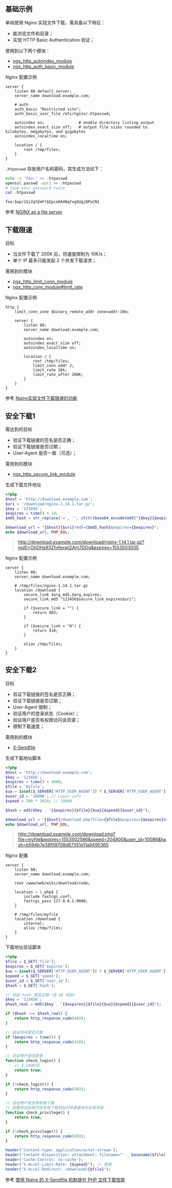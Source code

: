 ## 基础示例

单纯使用 Nginx 实现文件下载，需具备以下特征：

- 能浏览文件和目录；
- 实现 HTTP Basic Authentication 验证；

使用到以下两个模块：

- [ngx_http_autoindex_module](http://nginx.org/en/docs/http/ngx_http_autoindex_module.html)
- [ngx_http_auth_basic_module](http://nginx.org/en/docs/http/ngx_http_auth_basic_module.html)

Nginx 配置示例

```nginx
server {
    listen 80 default_server;
    server_name download.example.com;
    
    # auth
    auth_basic "Restricted site";
    auth_basic_user_file /etc/nginx/.htpasswd;
    
    autoindex on;               # enable directory listing output
    autoindex_exact_size off;   # output file sizes rounded to kilobytes, megabytes, and gigabytes
    autoindex_localtime on;
    
    location / {
        root /tmp/files;
    }
}
```

`.htpasswd` 存放用户名和密码，其生成方法如下：

```bash
echo -n 'foo:' >> .htpasswd
openssl passwd -apr1 >> .htpasswd
# type your password twice
cat .htpasswd
```

```
foo:$apr1$jZqtEmFt$EpceKA4NqfxgXUgjQPuCN1
```

参考 [NGINX as a file server](https://www.yanxurui.cc/posts/server/2017-03-21-NGINX-as-a-file-server/)

## 下载限速

目标

- 当文件下载了 200K 后，将速度限制为 10K/s；
- 单个 IP 最多只能发起 2 个并发下载请求；

需用到的模块

- [ngx_http_limit_conn_module](http://nginx.org/en/docs/http/ngx_http_limit_conn_module.html)
- [ngx_http_core_module#limit_rate](http://nginx.org/en/docs/http/ngx_http_core_module.html#limit_rate)

Nginx 配置示例

```nginx
http {
    limit_conn_zone $binary_remote_addr zone=addr:10m;
    
    server {
        listen 80;
        server_name download.example.com;
    
        autoindex on;
        autoindex_exact_size off;
        autoindex_localtime on;
    
        location / {
            root /tmp/files;
            limit_conn addr 2;
            limit_rate 10k;
            limit_rate_after 200K;
        }
    }
}
```

参考 [Nginx实现文件下载限速的功能](https://junzhou2016.github.io/2018/01/14/Nginx%E5%AE%9E%E7%8E%B0%E6%96%87%E4%BB%B6%E4%B8%8B%E8%BD%BD%E7%9A%84%E9%99%90%E9%80%9F%E5%8A%9F%E8%83%BD/)

## 安全下载1

需达到的目标

- 验证下载链接的签名是否正确；
- 验证下载链接是否过期；
- User-Agent 是否一致（可选）；

需用到的模块

- [ngx_http_secure_link_module](http://nginx.org/en/docs/http/ngx_http_secure_link_module.html)

生成下载文件地址

```php
<?php
$host = 'http://download.example.com';
$uri = '/download/nginx-1.14.1.tar.gz';
$key = '123456';
$expires = time() + 10;
$md5_hash = str_replace('=', '', strtr(base64_encode(md5("{$key}{$expires}{$uri}", true)), '+/', '-_'));

$download_url = "{$host}{$uri}?md5={$md5_hash}&expires={$expires}";
echo $download_url, PHP_EOL;
```

> http://download.example.com/download/nginx-1.14.1.tar.gz?md5=OhDHs93Zfnfexwl2Am7DOg&expires=1553503005

Nginx 配置示例

```nginx
server {
    listen 80;
    server_name download.example.com;

    # /tmp/files/nginx-1.14.1.tar.gz 
    location /download {
        secure_link $arg_md5,$arg_expires;
        secure_link_md5 "123456$secure_link_expires$uri";

        if ($secure_link = "") {
            return 403;
        }

        if ($secure_link = "0") {
            return 410;
        }

        alias /tmp/files;
    }
}
```

## 安全下载2

目标

- 验证下载链接的签名是否正确；
- 验证下载链接是否过期；
- User-Agent 限制；
- 验证用户的登录状态（Cookie）；
- 验证用户是否有权限访问该资源；
- 限制下载速度；

需用到的模块

- [X-Sendfile](https://www.nginx.com/resources/wiki/start/topics/examples/x-accel/)

生成下载地址脚本

```php
<?php
$host = 'http://download.example.com';
$key = '123456';
$expires = time() + 3600;
$file = 'myfile';
$ua = isset($_SERVER['HTTP_USER_AGENT']) ? $_SERVER['HTTP_USER_AGENT'] : '';
$user_id = '10086'; // Login info
$speed = 200 * 1024; // 100KB

$hash = md5($key . "{$expires}{$file}{$ua}{$speed}{$user_id}");

$download_url = "{$host}/download.php?file={$file}&expires={$expires}&speed={$speed}&user_id={$user_id}&hash={$hash}";
echo $download_url, PHP_EOL;
```

> http://download.example.com/download.php?file=myfile&expires=1553502586&speed=204800&user_id=10086&hash=b594b7e38f59708d87351e11a9495365

Nginx 配置

```nginx
server {
    listen 80;
    server_name download.example.com;
    
    root /www/web/wiki/download/code;

    location ~ \.php$ {
        include fastcgi.conf;
        fastcgi_pass 127.0.0.1:9000;
    }
    
    # /tmp/files/myfile
    location /download {
        internal;
        alias /tmp/files;
    }
}
```

下载地址验证脚本

```php
<?php
$file = $_GET['file'];
$expires = $_GET['expires'];
$ua = isset($_SERVER['HTTP_USER_AGENT']) ? $_SERVER['HTTP_USER_AGENT'] : '';
$speed = $_GET['speed'];
$user_id = $_GET['user_id'];
$hash = $_GET['hash'];

// 验证 hash 是否正确（含 UA 校验）
$key = '123456';
$hash_real = md5($key . "{$expires}{$file}{$ua}{$speed}{$user_id}");

if ($hash !== $hash_real) {
    return http_response_code(403);
}

// 验证时间是否过期
if ($expires < time()) {
    return http_response_code(410);
}

// 验证用户是否登录
function check_login() {
    // $_COOKIE
    return true;
}

if (!check_login()) {
    return http_response_code(403);
}

// 验证用户是否有权限下载
// 如需验证权限可在生成下载地址时传递更多的业务字段
function check_privilege() {
    return true;
}

if (!check_privilege()) {
    return http_response_code(403);
}

header('Content-type: application/octet-stream');
header('Content-Disposition: attachment; filename="' . basename($file) . '"'); // 自定义文件名
header('Cache-Control: no-cache');
header("X-Accel-Limit-Rate: {$speed}"); // 限速
header("X-Accel-Redirect: /download/{$file}");
```

参考 [使用 Nginx 的 X-Sendfile 机制提升 PHP 文件下载性能](https://www.lovelucy.info/x-sendfile-in-nginx.html)

